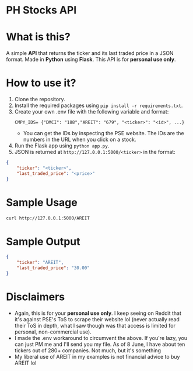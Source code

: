 # PH Stocks API

# What is this?
A simple **API** that returns the ticker and its last traded price in a JSON format. Made in **Python** using **Flask**. This API is for **personal use only**.

# How to use it?
1. Clone the repository.
2. Install the required packages using `pip install -r requirements.txt`.
3. Create your own .env file with the following variable and format:
    ```env
    CMPY_IDS= {"DMCI": "188","AREIT": "679", "<ticker>": "<id>", ...}
    ```
    - You can get the IDs by inspecting the PSE website. The IDs are the numbers in the URL when you click on a stock.
4. Run the Flask app using `python app.py`.
5. JSON is returned at `http://127.0.0.1:5000/<ticker>` in the format:
```json
{
    "ticker": "<ticker>",
    "last_traded_price": "<price>"
}
```
# Sample Usage
```bash
curl http://127.0.0.1:5000/AREIT
```
# Sample Output
```json
{
    "ticker": "AREIT",
    "last_traded_price": "30.00"
}
```

# Disclaimers
- Again, this is for your **personal use only**. I keep seeing on Reddit that it's against PSE's ToS to scrape their website lol (never actually read their ToS in depth, what I saw though was that access is limited for personal, non-commercial use).
- I made the .env workaround to circumvent the above. If you're lazy, you can just PM me and I'll send you my file. As of 8 June, I have about ten tickers out of 280+ companies. Not much, but it's something
- My liberal use of AREIT in my examples is not financial advice to buy AREIT lol